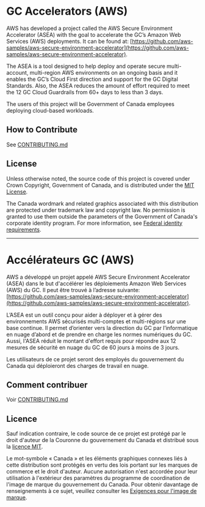 # GC Accelerators (AWS)

AWS has developed a project called the AWS Secure Environment Accelerator (ASEA) with the goal to accelerate the GC’s Amazon Web Services (AWS) deployments. It can be found at: [https://github.com/aws-samples/aws-secure-environment-accelerator](https://github.com/aws-samples/aws-secure-environment-accelerator).

The ASEA is a tool designed to help deploy and operate secure multi-account, multi-region AWS environments on an ongoing basis and it enables the GC’s Cloud First direction and support for the GC Digital Standards. Also, the ASEA reduces the amount of effort required to meet the 12 GC Cloud Guardrails from 60+ days to less than 3 days.

The users of this project will be Government of Canada employees deploying cloud-based workloads.

## How to Contribute

See [CONTRIBUTING.md](CONTRIBUTING.md)

## License

Unless otherwise noted, the source code of this project is covered under Crown Copyright, Government of Canada, and is distributed under the [MIT License](LICENSE).

The Canada wordmark and related graphics associated with this distribution are protected under trademark law and copyright law. No permission is granted to use them outside the parameters of the Government of Canada's corporate identity program. For more information, see [Federal identity requirements](https://www.canada.ca/en/treasury-board-secretariat/topics/government-communications/federal-identity-requirements.html).

______________________

# Accélérateurs GC (AWS)

AWS a développé un projet appelé AWS Secure Environment Accelerator (ASEA) dans le but d'accélérer les déploiements Amazon Web Services (AWS) du GC. Il peut être trouvé à l’adresse suivante: [https://github.com/aws-samples/aws-secure-environment-accelerator](https://github.com/aws-samples/aws-secure-environment-accelerator).

L’ASEA est un outil conçu pour aider à déployer et à gérer des environnements AWS sécurisés multi-comptes et multi-régions sur une base continue. Il permet d’orienter vers la direction du GC par l’informatique en nuage d’abord et de prendre en charge les normes numériques du GC. Aussi, l'ASEA réduit le montant d'effort requis pour répondre aux 12 mesures de sécurité en nuage du GC de 60 jours à moins de 3 jours.

Les utilisateurs de ce projet seront des employés du gouvernement du Canada qui déploieront des charges de travail en nuage.

## Comment contribuer

Voir [CONTRIBUTING.md](CONTRIBUTING.md)

## Licence

Sauf indication contraire, le code source de ce projet est protégé par le droit d'auteur de la Couronne du gouvernement du Canada et distribué sous la [licence MIT](LICENSE).

Le mot-symbole « Canada » et les éléments graphiques connexes liés à cette distribution sont protégés en vertu des lois portant sur les marques de commerce et le droit d'auteur. Aucune autorisation n'est accordée pour leur utilisation à l'extérieur des paramètres du programme de coordination de l'image de marque du gouvernement du Canada. Pour obtenir davantage de renseignements à ce sujet, veuillez consulter les [Exigences pour l'image de marque](https://www.canada.ca/fr/secretariat-conseil-tresor/sujets/communications-gouvernementales/exigences-image-marque.html).